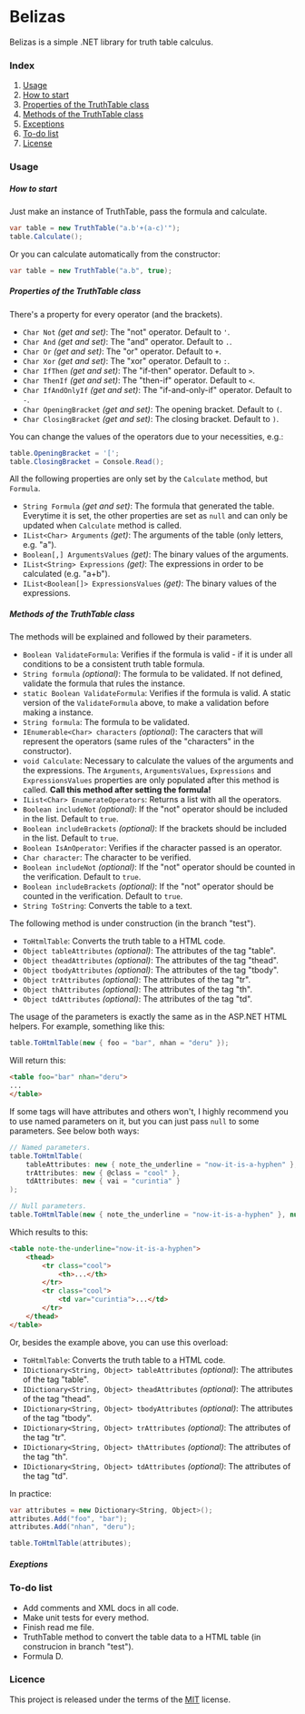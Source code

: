 # Belizas
Belizas is a simple .NET library for truth table calculus.

### Index
1. [Usage](#usage)
 1. [How to start](#how-to-start)
 2. [Properties of the TruthTable class](properties-of-the-truthtable-class)
 3. [Methods of the TruthTable class](methods-of-the-truthtable-class)
2. [Exceptions](#exceptions)
3. [To-do list](#to-do-list)
4. [License](#license)

### Usage
##### How to start
Just make an instance of TruthTable, pass the formula and calculate.
```c#
var table = new TruthTable("a.b'+(a-c)'");
table.Calculate();
```
Or you can calculate automatically from the constructor:
```c#
var table = new TruthTable("a.b", true);
```

##### Properties of the TruthTable class
There's a property for every operator (and the brackets).
* `Char Not` *(get and set)*: The "not" operator. Default to `'`.
* `Char And` *(get and set)*: The "and" operator. Default to `.`.
* `Char Or` *(get and set)*: The "or" operator. Default to `+`.
* `Char Xor` *(get and set)*: The "xor" operator. Default to `:`.
* `Char IfThen` *(get and set)*: The "if-then" operator. Default to `>`.
* `Char ThenIf` *(get and set)*: The "then-if" operator. Default to `<`.
* `Char IfAndOnlyIf` *(get and set)*: The "if-and-only-if" operator. Default to `-`.
* `Char OpeningBracket` *(get and set)*: The opening bracket. Default to `(`.
* `Char ClosingBracket` *(get and set)*: The closing bracket. Default to `)`.

You can change the values of the operators due to your necessities, e.g.:
```c#
table.OpeningBracket = '[';
table.ClosingBracket = Console.Read();
```

All the following properties are only set by the `Calculate` method, but `Formula`.
* `String Formula` *(get and set)*: The formula that generated the table. Everytime it is set, the other properties are set as `null` and can only be updated when `Calculate` method is called.
* `IList<Char> Arguments` *(get)*: The arguments of the table (only letters, e.g. "a").
* `Boolean[,] ArgumentsValues` *(get)*: The binary values of the arguments.
* `IList<String> Expressions` *(get)*: The expressions in order to be calculated (e.g. "a+b").
* `IList<Boolean[]> ExpressionsValues` *(get)*: The binary values of the expressions.

##### Methods of the TruthTable class
The methods will be explained and followed by their parameters.
* `Boolean ValidateFormula`: Verifies if the formula is valid - if it is under all conditions to be a consistent truth table formula.
 * `String formula` *(optional)*: The formula to be validated. If not defined, validate the formula that rules the instance.
* `static Boolean ValidateFormula`: Verifies if the formula is valid. A static version of the `ValidateFormula` above, to make a validation before making a instance.
 * `String formula`: The formula to be validated.
 * `IEnumerable<Char> characters` *(optional)*: The caracters that will represent the operators (same rules of the "characters" in the constructor).
* `void Calculate`: Necessary to calculate the values of the arguments and the expressions. The `Arguments`, `ArgumentsValues`, `Expressions` and `ExpressionsValues` properties are only populated after this method is called. **Call this method after setting the formula!**
* `IList<Char> EnumerateOperators`: Returns a list with all the operators.
 * `Boolean includeNot` *(optional)*: If the "not" operator should be included in the list. Default to `true`.
 * `Boolean includeBrackets` *(optional)*: If the brackets should be included in the list. Default to `true`.
* `Boolean IsAnOperator`: Verifies if the character passed is an operator.
 * `Char character`: The character to be verified.
 * `Boolean includeNot` *(optional)*: If the "not" operator should be counted in the verification. Default to `true`.
 * `Boolean includeBrackets` *(optional)*: If the "not" operator should be counted in the verification. Default to `true`.
* `String ToString`: Converts the table to a text.

The following method is under construction (in the branch "test").
* `ToHtmlTable`: Converts the truth table to a HTML code.
 * `Object tableAttributes` *(optional)*: The attributes of the tag "table".
 * `Object theadAttributes` *(optional)*: The attributes of the tag "thead".
 * `Object tbodyAttributes` *(optional)*: The attributes of the tag "tbody".
 * `Object trAttributes` *(optional)*: The attributes of the tag "tr".
 * `Object thAttributes` *(optional)*: The attributes of the tag "th".
 * `Object tdAttributes` *(optional)*: The attributes of the tag "td".

The usage of the parameters is exactly the same as in the ASP.NET HTML helpers. For example, something like this:
```c#
table.ToHtmlTable(new { foo = "bar", nhan = "deru" });
```
Will return this:
```html
<table foo="bar" nhan="deru">
...
</table>
```
If some tags will have attributes and others won't, I highly recommend you to use named parameters on it, but you can just pass `null` to some parameters. See below both ways:
```c#
// Named parameters.
table.ToHtmlTable(
    tableAttributes: new { note_the_underline = "now-it-is-a-hyphen" },
    trAttributes: new { @class = "cool" },
    tdAttributes: new { vai = "curintia" }
);

// Null parameters.
table.ToHtmlTable(new { note_the_underline = "now-it-is-a-hyphen" }, null, null, new { @class ="cool" }, null, new { vai = "curintia" });
```
Which results to this:
```html
<table note-the-underline="now-it-is-a-hyphen">
    <thead>
        <tr class="cool">
            <th>...</th>
        </tr>
        <tr class="cool">
            <td var="curintia">...</td>
        </tr>
    </thead>
</table>
```

Or, besides the example above, you can use this overload:
* `ToHtmlTable`: Converts the truth table to a HTML code.
 * `IDictionary<String, Object> tableAttributes` *(optional)*: The attributes of the tag "table".
 * `IDictionary<String, Object> theadAttributes` *(optional)*: The attributes of the tag "thead".
 * `IDictionary<String, Object> tbodyAttributes` *(optional)*: The attributes of the tag "tbody".
 * `IDictionary<String, Object> trAttributes` *(optional)*: The attributes of the tag "tr".
 * `IDictionary<String, Object> thAttributes` *(optional)*: The attributes of the tag "th".
 * `IDictionary<String, Object> tdAttributes` *(optional)*: The attributes of the tag "td".

In practice:
```c#
var attributes = new Dictionary<String, Object>();
attributes.Add("foo", "bar");
attributes.Add("nhan", "deru");

table.ToHtmlTable(attributes);
```

##### Exeptions

### To-do list
* Add comments and XML docs in all code.
* Make unit tests for every method.
* Finish read me file.
* TruthTable method to convert the table data to a HTML table (in construcion in branch "test").
* Formula D.

### Licence
This project is released under the terms of the [MIT](http://opensource.org/licenses/MIT) license.
